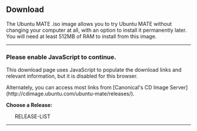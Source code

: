 <!--
.. title: Download Ubuntu MATE
.. slug: download
.. date: 2016-04-04 10:00:00 UTC
.. tags: Ubuntu,MATE,download
.. link:
.. description: Download Ubuntu MATE
.. type: text
.. author: Luke Horwell
-->

## Download
The Ubuntu MATE .iso image allows you to try Ubuntu MATE without changing your 
computer at all, with an option to install it permanently later. You will need 
at least 512MB of RAM to install from this image.
<hr />

<noscript>
  <div class="alert alert-danger">
    <h3>Please enable JavaScript to continue.</h3>
    <p>This download page uses JavaScript to populate the download links
    and relevant information, but it is disabled for this browser.</p>
    <p>Alternately, you can access most links from
    [Canonical's CD Image Server](http://cdimage.ubuntu.com/ubuntu-mate/releases/).</p>
  </div>
</noscript>

<style>
  #arch-list .well {
    margin: 0;
    padding: 16px;
    color: black;
    cursor: pointer;
  }

  #arch-list a:hover {
    text-decoration: none;
  }

  .well.active {
    border: 2px solid #9AB270;
    color: #fff !important;
    background-color: #87a556 !important;
  }
</style>

<div id="release-list">
  <p><b>Choose a Release:</b></p>
  <ul id="release" class="nav nav-pills" role="tablist">RELEASE-LIST</ul>
</div>

<div id="arch-list" class="row" hidden>
  <hr>
  <p><b>Choose your Architecture:</b></p>
  <a id="amd64" onclick="selected_amd64()">
    <div class="col-xs-3 well bs-component">
      <h3>64-bit</h3>
      <p>
        Ideal for computers with:
        <ul>
          <li>More than 3 GB of RAM.</li>
          <li>64-bit capable Intel and AMD processors</li>
          <li>UEFI PCs booting in CSM mode.</li>
          <li>Modern Intel-based Apple Macs</li>
        </ul>
      </p>
    </div>
  </a>
  <a id="i386" onclick="selected_i386()">
    <div class="col-xs-3 well bs-component">
      <h3>32-bit</h3>
      <p>
        Ideal for computers with:
        <ul>
          <li>Less than 2 GB of RAM.</li>
          <li>Intel and AMD processors.</li>
          <li>Ageing PCs with low-RAM resources.</li>
          <li>Older Intel-based Apple Macintosh systems.</li>
        </ul>
      </p>
    </div>
  </a>
  <a id="powerpc" onclick="selected_powerpc()">
    <div class="col-xs-3 well bs-component">
      <h3>PowerPC</h3>
      <p>
        Designed for old generation PowerPC-based hardware, like:
        <ul>
          <li>Apple Macintosh G3, G4 and G5</li>
          <li>Apple iBooks and PowerBooks</li>
          <li>IBM OpenPower 7xx Machines</li>
        </ul>
      </p>
    </div>
  </a>
  <a id="armhf" class="RPI-VISIBLE" onclick="selected_armhf()">
    <div class="col-xs-3 well bs-component">
      <h3>Raspberry Pi</h3>
      <p>
        For aarch32 (ARMv7) computers, like:
        <ul>
          <li>Raspberry Pi 2</li>
          <li>Raspberry Pi 3</li>
        </ul>
      </p>
    </div>
  </a>
</div>
<hr />

<div id="download-links" class="row" hidden>
  <div id="release-notes" class="row">
    <div class="col-xs-3">
      <div class="text-center">
        <img src="/favicon-144.png" alt="Ubuntu MATE">
      </div>
    </div>
    <div class="col-xs-9">
      <h3><span id="present-version"></span> for <span id="present-arch"></span> systems.</h3>
      <p>See what's new and any other important information for this release.</p>
      RELEASE-URL
      <p><a class="rpi" href="/raspberry-pi/"><img src="/images/logos/raspberry-pi.png" width="16px" height="16px"> Learn More</a></p>
      <p><a class="rpi" href="/raspberry-pi-change-log/"><img src="/images/logos/raspberry-pi.png" width="16px" height="16px"> What's New?</a></p>
      ALERT-PLACEHOLDERS
    </div>
  </div>
  <hr />

  <div id="bittorrent" class="row">
    <div class="col-xs-3">
      <div class="text-center">
        <img src="../assets/img/downloads/torrent.png" alt="BitTorrent">
      </div>
    </div>
    <div class="col-xs-9">
      <h3>Via Torrent</h3>
      <p>If you can spare the bytes, a torrent is the recommended method to download Ubuntu MATE.</p>
      <p>
        TORRENT-LINKS
      </p>
      <!--p>
        MAGNET-LINKS <a title="Opens your BitTorrent client. This method is trackerless and doesn't utilize web seeds. The true peer to peer option.">
          <span class="fa fa-info-circle"></span>
        </a>
      </p-->
    </div>
  </div>
  <hr />

  <div class="row">
    <div class="col-xs-3">
      <div class="text-center">
        <br>
        <img src="../assets/img/downloads/download-tips.png" alt="Download Tip">
      </div>
    </div>
    <div class="col-xs-9">
      <br>
      <h3>Download Tip</h3>
      <p>
        <b>A little bit can go a long way.</b> If everyone who downloaded Ubuntu MATE donated <b>$2.50</b>
        it would fund the full-time development of Ubuntu MATE and MATE Desktop.
        <u>Please help both projects flourish by showing your support with a tip.</u>
      </p>
      <div class="row">PAYPAL-DOWNLOAD-TIPS</div>
      <p><b>Powered by </b> <img src="../assets/img/logos/pp-logo-100px.png" height="24px"/></p>
      <p>
        <b>To donate more, donate with BitCoin or become an Ubuntu MATE Patron
        <a href="https://ubuntu-mate.org/donate/">please visit the donate page</a>.</b>
      </p>
    </div>
  </div>
  <hr />

  <div id="direct-download" class="row">
    <div class="col-xs-3">
      <div class="text-center">
        <br>
        <img src="../assets/img/downloads/direct-download.png" alt="Direct Download">
      </div>
    </div>
    <div class="col-xs-9">
      <h3>Via Direct Download</h3>
      <p>If preferred, you can also download the images over HTTP.</p>
      <p>
        DIRECT-LINKS
        <img class="rpi" src="../images/flags/European-Union-Flag-16.png" width="16px" height="16px"/>&nbsp;
        DIRECT-EU-LINKS
        <br class="rpi">
        <img class="rpi" src="../images/flags/Canada-Flag-16.png" width="16px" height="16px"/>&nbsp;
        DIRECT-CA-LINKS
        <br class="rpi">
        <img class="rpi" src="../images/flags/France-Flag-16.png" width="16px" height="16px"/>&nbsp;
        DIRECT-FR-LINKS
      </p>
      <p>
        <b>Download Size:</b>
        DOWNLOAD-SIZES
      </p>
      <p>
        <b>SHA256 Checksum:</b>
        CHECKSUMS
      </p>
      <p><a href="../how-to-verify-downloads"><span class="fa fa-question-circle"></span> How to verify downloads</a></p>
      <div class="rpi">
        <span class="fa fa-heart"></span>
        Many thanks to First Colo for contributing the hosting and bandwidth for the Ubuntu MATE downloads
        for the Raspberry Pi images.
      </div>
    </div>
  </div>
  <hr />

  <div id="sponsor1" class="row">
    <div class="col-xs-3">
      <div class="text-center">
        <br><br>
        <img src="../images/sponsors/osdisc.png" alt="OSDisc.com">
      </div>
    </div>
    <div class="col-xs-9">
      <h3>Purchase DVDs and USBs</h3>
      <h4><b>OSDisc.com</b></h4>
      <p>OSDisc.com is a leading source for Linux DVDs and USBs. Purchase ready-to-use bootable
      DVDs and memory sticks that come pre-installed with Ubuntu MATE and have persistent storage.</p>
      <p>
        <a href="https://www.osdisc.com/products/ubuntumate?affiliate=ubuntumate">
          <span class="fa fa-shopping-cart"></span> Purchase
        </a>
      </p>
    </div>
  </div>
  <br />

  <div id="sponsor2" class="row">
    <div class="col-xs-3">
      <div class="text-center">
        <br>
        <img src="../images/merch/hellotux/flash-drive.png" alt="HelloTux Flash Drive">
      </div>
    </div>
    <div class="col-xs-9">
      <h4><b>HELLOTUX</b></h4>
      <p>HELLOTUX sell an Ubuntu MATE branded 8GB Metallic Unibody USB stick that is just 41 mm
      long and less than 5 mm thick. It’s the perfect flash drive for your key ring, always
      with you. HELLOTUX will also help you to upgrade your flash drive to the next version
      of Ubuntu MATE, absolutely free.</p>
      <p>
        <a href="https://www.hellotux.com/ubuntumate1510_flash_drive">
          <span class="fa fa-shopping-cart"></span> Purchase
        </a>
      </p>
    </div>
  </div>
  <hr/>

  <div id="getting-started" class="row">
    <div class="row">
      <div class="col-xs-3">
        <div class="text-center">
          <br>
          <img src="../assets/img/downloads/getting-started.png" alt="Getting Started">
        </div>
      </div>
      <div class="col-xs-9">
        <br>
        <h3>Getting Started</h3>
        <p>The following resources may be useful to help get you up and running.</p>
        <p>
          <ul>
            <li><a href="../how-to-create-bootable-usb-drive"><span class="fa fa-usb"></span> Creating a bootable USB on Windows, Mac and GNU/Linux</a></li>
            <li><a href="https://help.ubuntu.com/community/BurningIsoHowto"><span class="fa fa-dot-circle-o"></span> Burning a DVD on Windows, Mac and GNU/Linux</a></li>
            <li><a href="../about/#hardware_requirements"><span class="fa fa-laptop"></span> Check your System Requirements</a></li>
          </ul>
        </p>
      </div>
    </div>
  </div>
  <hr />

  <div id="mirrors" class="row">
    <div class="col-xs-3">
      <div class="text-center">
        <br>
        <img src="../assets/img/logos/i18n-small.png" alt="Mirrors and Other Options">
      </div>
    </div>
    <div class="col-xs-9">
      <h3>Mirrors and Other Options</h3>
      <p>You might prefer to find a DVD image on a mirror server that is geographically
      close to you in order to achieve a faster download.</p>
      <p>
        <a target="_blank" href="https://launchpad.net/ubuntu/+cdmirrors">
          <span class="fa fa-globe"></span> List Official Mirrors
        </a>
      </p>
      <p>OTHER-DOWNLOAD-LINKS</p>
    </div>
  </div>
  <hr id="mirrors-hr" />
</div>

<script src="https://code.jquery.com/jquery-1.12.2.min.js"></script>
<script src="https://maxcdn.bootstrapcdn.com/bootstrap/3.3.6/js/bootstrap.min.js"></script>
<link href="https://maxcdn.bootstrapcdn.com/font-awesome/4.5.0/css/font-awesome.min.css" rel="stylesheet" integrity="sha384-XdYbMnZ/QjLh6iI4ogqCTaIjrFk87ip+ekIjefZch0Y+PvJ8CDYtEs1ipDmPorQ+" crossorigin="anonymous">

<script>
    <!-- JQuery -->
    if (typeof jQuery == 'undefined') {
    document.write(unescape("%3Cscript src='/assets/js/jquery-2.0.0.min.js' type='text/javascript'%3E%3C/script%3E"));
    }

    <!-- Bootstrap -->
    if ( typeof($.fn.modal) === 'undefined') {
    document.write('<script src="/assets/js/bootstrap.min.js"><\/script>')
    }
    $.fn.modal || document.write('<script src="">\x3C/script>')
</script>

<script>
  // # Set variables
  // JAVASCRIPT-VARIABLES

  // # Set defaults
  var show_version = "x";
  var show_arch = "x";
  var present_version = "x"
  var present_arch = "x"

  function updatePage() {
    var v1, a1, v2, a2;
    for (v1 in version) {
      v2 = version[v1];
      $('.' + v2).hide();
      for (a1 in arch) {
        a2 = arch[a1];
        $('.' + v2 + '-' + a2).hide();
        $('#' + a2 + ' .well').removeClass('active');
      }
    }
    $('.' + show_version).show();
    $('.' + show_version + '-' + show_arch).show();
    $('#' + show_arch + ' .well').addClass('active');
    $('#present-version').html(present_version)
    $('#present-arch').html(present_arch)
  }

  // Run this when page loads.
  updatePage();

  function showDownloadLinks() {
    $('#download-links').slideDown();
    $('#mirrors').show();
    $('#mirrors-hr').show();
    $('.rpi').hide();
  }

  function thanks() {
    $('#getting-started').slideDown('slow');
    $('#getting-started-hr').show();
  }

  // Selecting a distro version
  // JAVASCRIPT-FUNCTIONS

  // Selecting an architecture
  function selected_i386() {
    show_arch = "i386";
    present_arch = "i386";
    showDownloadLinks();
    updatePage();
  }

  function selected_amd64() {
    show_arch = "amd64";
    present_arch = "amd64";
    showDownloadLinks();
    updatePage();
  }

  function selected_powerpc() {
    show_arch = "powerpc";
    present_arch = "PowerPC";
    showDownloadLinks();
    updatePage();
  }

  function selected_armhf() {
    show_arch = "armhf";
    present_arch = "Raspberry Pi 2 and 3";
    showDownloadLinks();
    updatePage();
    $('#mirrors').hide();
    $('#mirrors-hr').hide();
    $('.rpi').show();
  }

</script>

<script>
  // http://netnix.org/2014/04/27/tracking-downloads-with-google-analytics/
  window.onload = function() {
    var a = document.getElementsByTagName('a');
    for (i = 0; i < a.length; i++) {
      if (a[i].href.match(/^https?:\/\/.+\.(bz2|deb|gz|iso|pdf|torrent|xz|zip)$/i)) {
        a[i].setAttribute('target', '_blank');
        a[i].onclick = function() {
          ga('send', 'event', 'Downloads', 'Click', this.getAttribute('href'));
        };
      }
    }
  }
</script>
